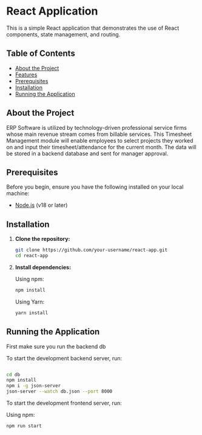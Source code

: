 # React Application

This is a simple React application that demonstrates the use of React components, state management, and routing.

## Table of Contents

- [About the Project](#about-the-project)
- [Features](#features)
- [Prerequisites](#prerequisites)
- [Installation](#installation)
- [Running the Application](#running-the-application)


## About the Project

ERP Software is utilized by technology-driven professional service firms whose main
revenue stream comes from billable services. This Timesheet Management module
will enable employees to select projects they worked on and input their
timesheet/attendance for the current month. The data will be stored in a
backend database and sent for manager approval.



## Prerequisites

Before you begin, ensure you have the following installed on your local machine:

- [Node.js](https://nodejs.org/) (v18 or later)


## Installation

1. **Clone the repository:**

    ```sh
    git clone https://github.com/your-username/react-app.git
    cd react-app
    ```

2. **Install dependencies:**

    Using npm:

    ```sh
    npm install
    ```

    Using Yarn:

    ```sh
    yarn install
    ```

## Running the Application

First make sure you run the backend db

To start the development backend server, run:



```sh

cd db
npm install 
npm i -g json-server  
json-server --watch db.json --port 8000
```


To start the development frontend server, run:

Using npm:

```sh
npm run start
